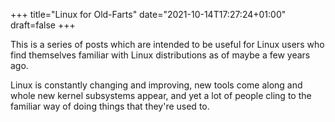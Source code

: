 +++
title="Linux for Old-Farts"
date="2021-10-14T17:27:24+01:00"
draft=false
+++

This is a series of posts which are intended to be useful for Linux users who find themselves familiar with Linux distributions as of maybe a few years ago.

Linux is constantly changing and improving, new tools come along and whole new kernel subsystems appear, and yet a lot of people cling to the familiar way of doing things that they're used to.
